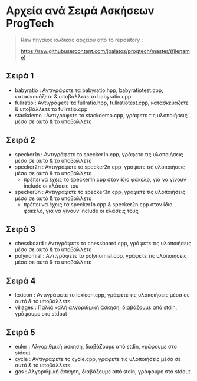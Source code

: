 # Αρχεία ανά Σειρά Ασκήσεων ProgTech

> Raw πηγαίος κώδικας αρχείου από το repository :
> 
> https://raw.githubusercontent.com/jbalatos/progtech/master/(filename)

## Σειρά 1
- babyratio : Αντιγράφετε τα babyratio.hpp,  babyratiotest.cpp,  κατασκευάζετε & υποβάλλετε το babyratio.cpp
- fullratio : Αντιγράφετε τα fullratio.hpp,  fullratiotest.cpp,  κατασκευάζετε & υποβάλλετε το fullratio.cpp
- stackdemo : Αντιγράφετε το stackdemo.cpp,  γράφετε τις υλοποιήσεις μέσα σε αυτό & το υποβάλλετε

## Σειρά 2
- specker1n : Αντιγράφετε το specker1n.cpp,  γράφετε τις υλοποιήσεις μέσα σε αυτό & το υποβάλλετε
- specker2n : Αντιγράφετε το specker2n.cpp,  γράφετε τις υλοποιήσεις μέσα σε αυτό & το υποβάλλετε
  - πρέπει να έχεις το specker1n.cpp στον ίδιο φάκελο,  για να γίνουν include οι κλάσεις του
- specker3n : Αντιγράφετε το specker3n.cpp,  γράφετε τις υλοποιήσεις μέσα σε αυτό & το υποβάλλετε
  - πρέπει να έχεις τα specker1n.cpp & specker2n.cpp στον ίδιο φάκελο,  για να γίνουν include οι κλάσεις τους

## Σειρά 3
- chessboard : Αντιγράφετε το chessboard.cpp,  γράφετε τις υλοποιήσεις μέσα σε αυτό & το υποβάλλετε
- polynomial : Αντιγράφετε το polynomial.cpp,  γράφετε τις υλοποιήσεις μέσα σε αυτό & το υποβάλλετε

## Σειρά 4
- lexicon : Αντιγράφετε το lexicon.cpp,  γράφετε τις υλοποιήσεις μέσα σε αυτό & το υποβάλλετε
- villages : Παλιά καλή αλγοριθμική άσκηση,  διαβάζουμε από stdin,  γράφουμε στο stdout

## Σειρά 5
- euler : Αλγοριθμική άσκηση,  διαβάζουμε από stdin,  γράφουμε στο stdout
- cycle : Αντιγράφετε το cycle.cpp,  γράφετε τις υλοποιήσεις μέσα σε αυτό & το υποβάλλετε
- gas : Αλγοριθμική άσκηση,  διαβάζουμε από stdin,  γράφουμε στο stdout
